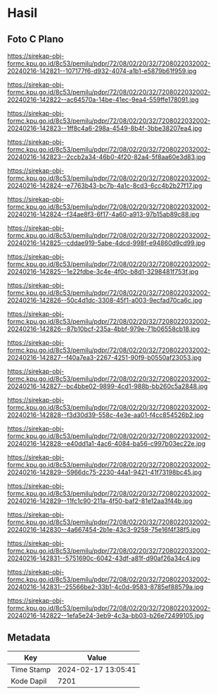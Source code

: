 # Hasil

## Foto C Plano

https://sirekap-obj-formc.kpu.go.id/8c53/pemilu/pdpr/72/08/02/20/32/7208022032002-20240216-142821--107177f6-d932-4074-a1b1-e5879b61f959.jpg

https://sirekap-obj-formc.kpu.go.id/8c53/pemilu/pdpr/72/08/02/20/32/7208022032002-20240216-142822--ac64570a-14be-41ec-9ea4-559ffe178091.jpg

https://sirekap-obj-formc.kpu.go.id/8c53/pemilu/pdpr/72/08/02/20/32/7208022032002-20240216-142823--1ff8c4a6-298a-4549-8b4f-3bbe38207ea4.jpg

https://sirekap-obj-formc.kpu.go.id/8c53/pemilu/pdpr/72/08/02/20/32/7208022032002-20240216-142823--2ccb2a34-46b0-4f20-82a4-5f8aa60e3d83.jpg

https://sirekap-obj-formc.kpu.go.id/8c53/pemilu/pdpr/72/08/02/20/32/7208022032002-20240216-142824--e7763b43-bc7b-4a1c-8cd3-6cc4b2b27f17.jpg

https://sirekap-obj-formc.kpu.go.id/8c53/pemilu/pdpr/72/08/02/20/32/7208022032002-20240216-142824--f34ae8f3-6f17-4a60-a913-97b15ab89c88.jpg

https://sirekap-obj-formc.kpu.go.id/8c53/pemilu/pdpr/72/08/02/20/32/7208022032002-20240216-142825--cddae919-5abe-4dcd-998f-e94860d9cd99.jpg

https://sirekap-obj-formc.kpu.go.id/8c53/pemilu/pdpr/72/08/02/20/32/7208022032002-20240216-142825--1e22fdbe-3c4e-4f0c-b8d1-3298481f753f.jpg

https://sirekap-obj-formc.kpu.go.id/8c53/pemilu/pdpr/72/08/02/20/32/7208022032002-20240216-142826--50c4d1dc-3308-45f1-a003-9ecfad70ca6c.jpg

https://sirekap-obj-formc.kpu.go.id/8c53/pemilu/pdpr/72/08/02/20/32/7208022032002-20240216-142826--87b10bcf-235a-4bbf-979e-71b06558cb18.jpg

https://sirekap-obj-formc.kpu.go.id/8c53/pemilu/pdpr/72/08/02/20/32/7208022032002-20240216-142827--f40a7ea3-2267-4251-90f9-b0550af23053.jpg

https://sirekap-obj-formc.kpu.go.id/8c53/pemilu/pdpr/72/08/02/20/32/7208022032002-20240216-142827--bc4bbe02-9899-4cd1-988b-bb260c5a2848.jpg

https://sirekap-obj-formc.kpu.go.id/8c53/pemilu/pdpr/72/08/02/20/32/7208022032002-20240216-142828--f3d30d39-558c-4e3e-aa01-f4cc854526b2.jpg

https://sirekap-obj-formc.kpu.go.id/8c53/pemilu/pdpr/72/08/02/20/32/7208022032002-20240216-142828--e40dd1a1-4ac6-4084-ba56-c997b03ec22e.jpg

https://sirekap-obj-formc.kpu.go.id/8c53/pemilu/pdpr/72/08/02/20/32/7208022032002-20240216-142829--5966dc75-2230-44a1-9421-41f73198bc45.jpg

https://sirekap-obj-formc.kpu.go.id/8c53/pemilu/pdpr/72/08/02/20/32/7208022032002-20240216-142829--11fc1c90-211a-4f50-baf2-81e12aa3f44b.jpg

https://sirekap-obj-formc.kpu.go.id/8c53/pemilu/pdpr/72/08/02/20/32/7208022032002-20240216-142830--4a667454-2b1e-43c3-9258-75e16f4f38f5.jpg

https://sirekap-obj-formc.kpu.go.id/8c53/pemilu/pdpr/72/08/02/20/32/7208022032002-20240216-142831--5751690c-6042-43df-a81f-d90af26a34c4.jpg

https://sirekap-obj-formc.kpu.go.id/8c53/pemilu/pdpr/72/08/02/20/32/7208022032002-20240216-142831--25566be2-33b1-4c0d-9583-8785ef88579a.jpg

https://sirekap-obj-formc.kpu.go.id/8c53/pemilu/pdpr/72/08/02/20/32/7208022032002-20240216-142822--1efa5e24-3eb9-4c3a-bb03-b26e72499105.jpg


## Metadata

| Key        | Value               |
| ---------- | ------------------- |
| Time Stamp | 2024-02-17 13:05:41 |
| Kode Dapil | 7201                |



